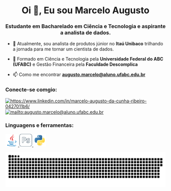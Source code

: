 <h1 align="center">Oi 👋, Eu sou Marcelo Augusto</h1>
<h3 align="center">Estudante em Bacharelado em Ciência e Tecnologia e aspirante a analista de dados.</h3>

- 🌱 Atualmente, sou analista de produtos júnior no **Itaú Unibaco** trilhando a jornada para me tornar um cientista de dados.

- 📝  Formado em Ciência e Tecnologia pela **Universidade Federal do ABC (UFABC)** e Gestão Financeira pela **Faculdade Descomplica**

- 📫 Como me encontrar **augusto.marcelo@aluno.ufabc.edu.br**

<h3 align="left">Conecte-se comgio:</h3>
<p align="left">
<a href="https://linkedin.com/in/https://www.linkedin.com/in/marcelo-augusto-da-cunha-ribeiro-0427011b6/" target="blank"><img align="center" src="https://img.shields.io/badge/-LinkedIn-%230077B5?style=for-the-badge&logo=linkedin&logoColor=white" alt="https://www.linkedin.com/in/marcelo-augusto-da-cunha-ribeiro-0427011b6/" height="30" width="40" /></a>
<a href="mailto:augusto.marcelo@aluno.ufabc.edu.br" target="blank"><img align="center" src="https://img.shields.io/badge/-Gmail-%23333?style=for-the-badge&logo=gmail&logoColor=white" alt="mailto:augusto.marcelo@aluno.ufabc.edu.br" height="30" width="40" /></a>
</p>

<h3 align="left">Linguagens e ferramentas:</h3>
<p align="left"> <a href="https://www.java.com" target="_blank" rel="noreferrer"> <img src="https://raw.githubusercontent.com/devicons/devicon/master/icons/java/java-original.svg" alt="java" width="40" height="40"/> </a> <a href="https://www.photoshop.com/en" target="_blank" rel="noreferrer"> <img src="https://raw.githubusercontent.com/devicons/devicon/master/icons/photoshop/photoshop-line.svg" alt="photoshop" width="40" height="40"/> </a> <a href="https://www.python.org" target="_blank" rel="noreferrer"> <img src="https://raw.githubusercontent.com/devicons/devicon/master/icons/python/python-original.svg" alt="python" width="40" height="40"/> </a> </p>

![Snake animation](https://github.com/marceloaugusto453/marceloaugusto453/blob/output/github-contribution-grid-snake.svg)
